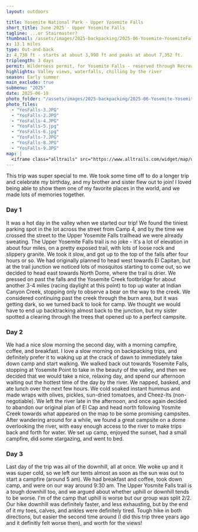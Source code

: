 ```yaml
---
layout: outdoors

title: Yosemite National Park - Upper Yosemite Falls
short_title: June 2025 - Upper Yosemite Falls
tagline: ...or Stairmaster?
thumbnail: /assets/images/2025-backpacking/2025-06-Yosemite-YosemiteFalls/YosFalls-1.JPG
x: 13.1 miles
type: Out-and-back
z: 4,738 ft - starts at about 3,990 ft and peaks at about 7,352 ft.
triplength: 3 days
permit: Wilderness permit, for Yosemite Falls - reserved through Recreation.gov
highlights: Valley views, waterfalls, chilling by the river 
season: Early summer
main_exclude: true
submenu: "2025"
date: 2025-06-19
photo_folder: "/assets/images/2025-backpacking/2025-06-Yosemite-YosemiteFalls"
photo_files:
  - "YosFalls-3.JPG"
  - "YosFalls-2.JPG"
  - "YosFalls-4.JPG"
  - "YosFalls-5.jpg"
  - "YosFalls-6.jpg"
  - "YosFalls-7.JPG"
  - "YosFalls-8.JPG"
  - "YosFalls-9.JPG"
map: |
  <iframe class="alltrails" src="https://www.alltrails.com/widget/map/upper-yosemite-falls-cd3bbc2?elevationDiagram=false&u=i&sh=0a5lyp" width="100%" height="400" frameborder="0" scrolling="no" marginheight="0" marginwidth="0" title="AllTrails: Trail Guides and Maps for Hiking, Camping, and Running"></iframe>
---
```


<div class="row">
<p>This trip was super special to me. We took some time off to do a longer trip and celebrate my birthday, and my brother and sister flew out to join! I loved being able to show them one of my favorite places in the world, and we made lots of memories together.</p>
</div>

<div class="row">
<div class="4u 12u$(medium)">
<h3>Day 1</h3>
  <p>It was a hot day in the valley when we started our trip! We found the tiniest parking spot in the lot across the street from Camp 4, and by the time we crossed the street to the Upper Yosemite Falls trailhead we were already sweating. The Upper Yosemite Falls trail is no joke - it's a lot of elevation in about four miles, on a pretty exposed trail, with lots of loose rock and slippery granite. We took it slow, and got up to the top of the falls after four hours or so. We had originally planned to head west towards El Capitan, but at the trail junction we noticed lots of mosquitos starting to come out, so we decided to head east towards North Dome, where the trail is drier. We pressed on past the falls and the Yosemite Creek footbridge for about another 3-4 miles (racing daylight at this point) to top up water at Indian Canyon Creek, stopping only to observe a bear on the way to the creek. We considered continuing past the creek through the burn area, but it was getting dark, so we turned back to look for camp. We thought we would have to end up backtracking almost back to the junction, but my sister spotted a clearing through the trees that opened up to a perfect campsite.</p>
</div>
<div class="4u 12u$(medium)">
	<h3>Day 2</h3>
	<p>We had a nice slow morning the second day, with a morning campfire, coffee, and breakfast. I love a slow morning on backpacking trips, and definitely prefer it to waking up at the crack of dawn to immediately take down camp and start walking. We walked back out towards Yosemite Falls, stopping at Yosemite Point to take in the beauty of the valley, and then we decided that we would take a nice, relaxing day, and spend our afternoon waiting out the hottest time of the day by the river. We napped, basked, and ate lunch over the next few hours. We cold soaked instant hummus and made wraps with olives, pickles, sun-dried tomatoes, and Cheez-Its (non-negotiable). We left the river late in the afternoon, and once again decided to abandon our original plan of El Cap and head north following Yosmite Creek towards what appeared on the map to be some promising campsites. After wandering around for a while, we found a great campsite on a dome overlooking the river, with easy enough access to the river to make trips back and forth for water. We set up camp, enjoyed the sunset, had a small campfire, did some stargazing, and went to bed. </p>
</div>
<div class="4u$ 12u$(medium)">
	<h3>Day 3</h3>
	<p>Last day of the trip was all of the downhill, all at once. We woke up and it was super cold, so we left our tents almost as soon as the sun was out to start a campfire (around 5 am). We had breakfast and coffee, took down camp, and were on our way around 9:30 am. The Upper Yosmite Falls trail is a tough downhill too, and we argued about whether uphill or downhill tends to be worse. I'm of the camp that uphill is worse but our group was split 2/2. Our hike downhill was definitely faster, and less exhausting, but by the end of it my toes, calves, and ankles were definitely tired. Tough hike in both directions, but easier the second time around (I did this trip three years ago and it definitly felt worse then), and worth for the views!</p>
</div>
</div>



